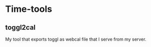 # Time-tools

## toggl2cal

My tool that exports toggl as webcal file that I serve from my server. 

